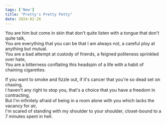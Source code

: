 ```yaml
---
tags: ['New']
title: "Pretty's Pretty Petty"
date: 2024-02-26
---
```


You are him but come in skin that don't quite listen with a tongue that don't quite talk,  
You are everything that you can be that I am always not, a careful ploy at anything but mutual.  
You are a bad attempt at custody of friends, a feigned politeness sprinkled over hate,  
You are a bitterness conflating this headspin of a life with a habit of chaining cigarettes.

If you want to smoke and fizzle out, if it's cancer that you're so dead set on chasing,  
I haven't any right to stop you, that's a choice that you have a freedom in contracting,  
But I'm infinitely afraid of being in a room alone with you which lacks the vacancy for air,  
I'm scared of standing with my shoulder to your shoulder, closet-bound to a 7 minutes spent in hell.
